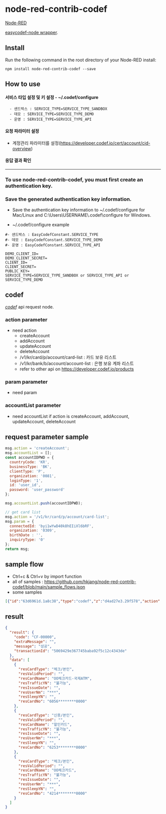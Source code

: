 node-red-contrib-codef
========================

<a href="http://nodered.org" target="_new">Node-RED</a> 

<a href="https://www.npmjs.com/package/easycodef-node" target="_new">easycodef-node wrapper</a>.

Install
-------

Run the following command in the root directory of your Node-RED install:

    npm install node-red-contrib-codef --save

## How to use

  #### 서비스 타입 설정 및 키 설정 - ~/.codef/configure
      - 샌드박스 : SERVICE_TYPE=SERVICE_TYPE_SANDBOX
      - 데모 : SERVICE_TYPE=SERVICE_TYPE_DEMO
      - 운영 : SERVICE_TYPE=SERVICE_TYPE_API
      
 #### 요청 파라미터 설정
   - 계정관리 파라미터를 설정(https://developer.codef.io/cert/account/cid-overview)
   

 #### 응답 결과 확인
 
 ------------
 
###  To use node-red-contrib-codef, you must first create an authentication key.

### Save the generated authentication key information.

- Save the authentication key information to ~/.codef/configure for Mac/Linux and C:\Users\USERNAME\\.codef\configure for Windows.

- ~/.codef/configure example

```
#- 샌드박스 : EasyCodefConstant.SERVICE_TYPE
#- 데모 : EasyCodefConstant.SERVICE_TYPE_DEMO
#- 운영 : EasyCodefConstant.SERVICE_TYPE_API

DEMO_CLIENT_ID=
DEMO_CLIENT_SECRET=
CLIENT_ID=
CLIENT_SECRET=
PUBLIC_KEY=
SERVICE_TYPE=SERVICE_TYPE_SANDBOX or SERVICE_TYPE_API or SERVICE_TYPE_DEMO

```

## codef  

<i><a href="https://www.npmjs.com/package/easycodef-node" target="_new">codef</a></i> api request node.

### action parameter
- need action
    - createAccount 
    - addAccount 
    - updateAccount 
    - deleteAccount 
    - /v1/kr/card/p/account/card-list : 카드 보유 리스트
    - /v1/kr/bank/b/account/account-list : 은행 보유 계좌 리스트
    - refer to other api on https://developer.codef.io/products

### param parameter
- need param

### accountList parameter
- need accountList if action is createAccount, addAccount, updateAccount, deleteAccount

## request parameter sample 
```javascript
msg.action = 'createAccount';
msg.accountList = [];
const accountIDPWD = {
  countryCode: 'KR',
  businessType: 'BK',
  clientType: 'P',
  organization: '0081',
  loginType: '1',
  id: 'user_id',
  password: 'user_password'
};

msg.accountList.push(accountIDPWD);

// get card list
msg.action = '/v1/kr/card/p/account/card-list';
msg.param = {
  connectedId: 'byi1wYwD40k8hEIiXl6bRF',
  organization: '0309',
  birthDate : '',
  inquiryType: '0'
};
return msg;
```

## sample flow

- Ctrl+c & Ctrl+v by import function
- all of samples : https://github.com/hkjang/node-red-contrib-codef/blob/main/sample_flows.json
- some samples

```json
[{"id":"63d6961d.1a8c38","type":"codef","z":"d4ad27e3.29f578","action":"","x":710,"y":60,"wires":[["68b7fffa.020c3"]]},{"id":"aa25d4a6.53fbd8","type":"inject","z":"d4ad27e3.29f578","name":"","props":[{"p":"payload"},{"p":"topic","vt":"str"}],"repeat":"","crontab":"","once":false,"onceDelay":0.1,"topic":"","payload":"","payloadType":"date","x":100,"y":60,"wires":[["c6a832a5.dc6f8"]]},{"id":"3e5c27f0.1fa6d8","type":"debug","z":"d4ad27e3.29f578","name":"","active":true,"tosidebar":true,"console":false,"tostatus":false,"complete":"false","statusVal":"","statusType":"auto","x":1210,"y":60,"wires":[]},{"id":"c6a832a5.dc6f8","type":"function","z":"d4ad27e3.29f578","name":"createAccount","func":"// create account\nmsg.action = 'createAccount';\nmsg.accountList = [];\nconst accountIDPWD = {\n  countryCode: 'KR',\n  businessType: 'BK',\n  clientType: 'P',\n  organization: '0081',\n  loginType: '1',\n  id: 'user_id',\n  password: 'user_password'\n};\n\nmsg.accountList.push(accountIDPWD);\n\nreturn msg;","outputs":1,"noerr":0,"initialize":"","finalize":"","x":280,"y":60,"wires":[["63d6961d.1a8c38"]]},{"id":"52aae555.6a6dbc","type":"function","z":"d4ad27e3.29f578","name":"","func":"\nreturn msg;","outputs":1,"noerr":0,"initialize":"","finalize":"","x":1020,"y":60,"wires":[["3e5c27f0.1fa6d8"]]},{"id":"68b7fffa.020c3","type":"json","z":"d4ad27e3.29f578","name":"","property":"payload","action":"","pretty":false,"x":850,"y":60,"wires":[["52aae555.6a6dbc"]]},{"id":"358c95f7.f7504a","type":"function","z":"d4ad27e3.29f578","name":"/v1/kr/card/p/account/card-list","func":"// get card list\nmsg.action = '/v1/kr/card/p/account/card-list';\n\nmsg.param = {\n  connectedId: 'byi1wYwD40k8hEIiXl6bRF',\n  organization: '0309',\n  birthDate : '',\n  inquiryType: '0'\n};\n\nreturn msg;","outputs":1,"noerr":0,"initialize":"","finalize":"","x":320,"y":100,"wires":[["63d6961d.1a8c38"]]},{"id":"ca3d68db.7fa998","type":"function","z":"d4ad27e3.29f578","name":"/v1/kr/bank/p/account/transaction-list","func":"// get transaction list\nmsg.action = '/v1/kr/bank/p/account/transaction-list';\nmsg.param = {\n  connectedId: 'byi1wYwD40k8hEIiXl6bRF',\n  organization: '0309',\n  account : '1002440000000',\n  orderBy : '0',\n  startDate : '20200101',\n  endDate: '20201202'\n};\n\n\nreturn msg;","outputs":1,"noerr":0,"initialize":"","finalize":"","x":350,"y":140,"wires":[["63d6961d.1a8c38"]]},{"id":"36310e47.03c5c2","type":"inject","z":"d4ad27e3.29f578","name":"","props":[{"p":"payload"},{"p":"topic","vt":"str"}],"repeat":"","crontab":"","once":false,"onceDelay":0.1,"topic":"","payload":"","payloadType":"date","x":100,"y":100,"wires":[["358c95f7.f7504a"]]},{"id":"a7926daa.cbec7","type":"inject","z":"d4ad27e3.29f578","name":"","props":[{"p":"payload"},{"p":"topic","vt":"str"}],"repeat":"","crontab":"","once":false,"onceDelay":0.1,"topic":"","payload":"","payloadType":"date","x":100,"y":140,"wires":[["ca3d68db.7fa998"]]}]
```

## result 

```json
{
  "result": {
    "code": "CF-00000",
    "extraMessage": "",
    "message": "성공",
    "transactionId": "5069429e367745baba92f5c12c4343de"
  },
  "data": [
    {
      "resCardType": "체크/본인",
      "resValidPeriod": "",
      "resCardName": "OO체크카드-국제ATM",
      "resTrafficYN": "불가능",
      "resIssueDate": "",
      "resUserNm": "***",
      "resSleepYN": "",
      "resCardNo": "6056********0000"
    },
    {
      "resCardType": "신용/본인",
      "resValidPeriod": "",
      "resCardName": "할인카드",
      "resTrafficYN": "불가능",
      "resIssueDate": "",
      "resUserNm": "***",
      "resSleepYN": "",
      "resCardNo": "6253********0000"
    },
    {
      "resCardType": "체크/본인",
      "resValidPeriod": "",
      "resCardName": "OO체크카드",
      "resTrafficYN": "불가능",
      "resIssueDate": "",
      "resUserNm": "***",
      "resSleepYN": "",
      "resCardNo": "4214********0000"
    }
  ]
}

```
